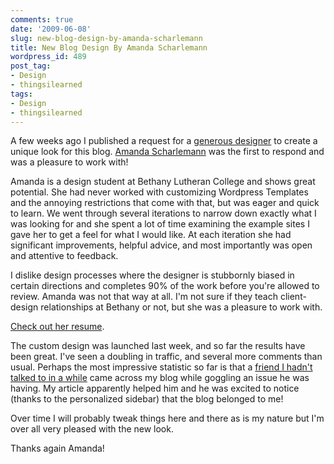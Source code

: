 ```yaml
---
comments: true
date: '2009-06-08'
slug: new-blog-design-by-amanda-scharlemann
title: New Blog Design By Amanda Scharlemann
wordpress_id: 489
post_tag:
- Design
- thingsilearned
tags:
- Design
- thingsilearned
---
```


A few weeks ago I published a request for a [generous designer](http://thingsilearned.com/2009/04/12/wanted-generous-blog-designer/) to create a unique look for this blog.  [Amanda Scharlemann](http://gustaf.blc.edu/~ascharlemann08/Mandyland/Mandyland.html) was the first to respond and was a pleasure to work with!

Amanda is a design student at Bethany Lutheran College and shows great potential.  She had never worked with customizing Wordpress Templates and the annoying restrictions that come with that, but was eager and quick to learn.  We went through several iterations to narrow down exactly what I was looking for and she spent a lot of time examining the example sites I gave her to get a feel for what I would like.  At each iteration she had significant improvements, helpful advice, and most importantly was open and attentive to feedback.

I dislike design processes where the designer is stubbornly biased in certain directions and completes 90% of the work before you're allowed to review.  Amanda was not that way at all.  I'm not sure if they teach client-design relationships at Bethany or not, but she was a pleasure to work with.

[Check out her resume](http://gustaf.blc.edu/~ascharlemann08/Mandyland/Mandyland.html).

The custom design was launched last week, and so far the results have been great.  I've seen a doubling in traffic, and several more comments than usual.  Perhaps  the most impressive statistic so far is that a [friend I hadn't talked to in a while](http://thingsilearned.com/2009/06/02/tictactoe-in-jquery/#comments) came across my blog while goggling an issue he was having.  My article apparently helped him and he was excited to notice (thanks to the personalized sidebar) that the blog belonged to me!

Over time I will probably tweak things here and there as is my nature but I'm over all very pleased with the new look.

Thanks again Amanda!
